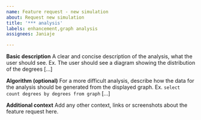 ```yaml
---
name: Feature request - new simulation
about: Request new simulation
title: '*** analysis'
labels: enhancement,graph analysis
assignees: Janiaje

---
```


**Basic description**
A clear and concise description of the analysis, what the user should see.
Ex. The user should see a diagram showing the distribution of the degrees [...]

**Algorithm (optional)**
For a more difficult analysis, describe how the data for the analysis should be generated from the displayed graph.
Ex. `select count degrees by degrees from graph` [...]

**Additional context**
Add any other context, links or screenshots about the feature request here.
